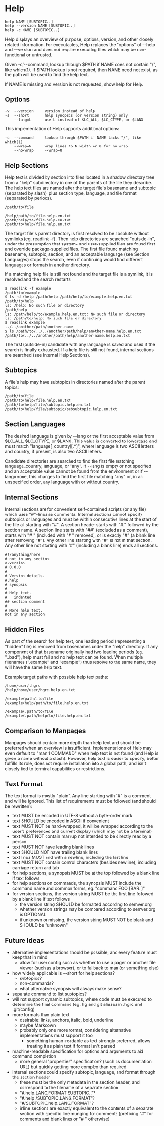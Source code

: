 Help
====

    help NAME [SUBTOPIC..]
    help --version NAME [SUBTOPIC..]
    help -c NAME [SUBTOPIC..]

Help displays an overview of purpose, options, version, and other closely related information.  For executables, Help replaces the "options" of --help and --version and does not require executing files which may be non-functional or untrusted.

Given -c/--command, lookup through $PATH if NAME does not contain "/", like which(1).  If $PATH lookup is not required, then NAME need not exist, as the path will be used to find the help text.

If NAME is missing and version is not requested, show help for Help.

Options
-------

    -v  --version     version instead of help
    -s  --short       help synopsis (or version string) only
        --lang=L      use L instead of $LC_ALL, $LC_CTYPE, or $LANG

This implementation of Help supports additional options:

    -c  --command     lookup through $PATH if NAME lacks "/", like which(1)
        --wrap=N      wrap lines to N width or 0 for no wrap
        --no-wrap     --wrap=0


Help Sections
-------------

Help text is divided by section into files located in a shadow directory tree from a "help" subdirectory in one of the parents of the file they describe.  The help text files are named after the target file's basename and subtopic (separated by slash), plus section type, language, and file format (separated by periods).

    /path/to/file

    /help/path/to/file.help.en.txt
    /path/help/to/file.help.en.txt
    /path/to/help/file.help.en.txt

The target file's parent directory is first resolved to be absolute without symlinks (eg. readlink -f).  Then help directories are searched "outside-in", under the presumption that system- and user-supplied files are found first and override package-supplied files.  The first file found matching basename, subtopic, section, and an acceptable language (see Section Languages) stops the search, even if continuing would find different languages or formats in another directory.

If a matching help file is still not found and the target file is a symlink, it is resolved and the search restarts:

    $ readlink -f example
    /path/to/example
    $ ls -d /help /path/help /path/help/to/example.help.en.txt /path/to/help
    ls: /help: No such file or directory
    /path/help
    ls: /path/help/to/example.help.en.txt: No such file or directory
    ls: /path/to/help: No such file or directory
    $ readlink example
    ../../another/path/another-name
    $ ls /path/to/../../another/path/help/another-name.help.en.txt
    /path/to/../../another/path/help/another-name.help.en.txt

The first (outside-in) candidate with any language is saved and used if the search is finally exhausted.  If a help file is still not found, internal sections are searched (see Internal Help Sections).


Subtopics
---------

A file's help may have subtopics in directories named after the parent topics:

    /path/to/file
    /path/to/help/file.help.en.txt
    /path/to/help/file/subtopic.help.en.txt
    /path/to/help/file/subtopic/subsubtopic.help.en.txt


Section Languages
-----------------

The desired language is given by --lang or the first acceptable value from $LC\_ALL, $LC\_CTYPE, or $LANG.  This value is converted to lowercase and must match "language\[\_country\]\[.\*\]", where language is two ASCII letters and country, if present, is also two ASCII letters.

Candidate directories are searched to find the first file matching language\_country, language, or "any".  If --lang is empty or not specified and an acceptable value cannot be found from the environment or if --lang=none, this changes to find the first file matching "any" or, in an unspecified order, any language with or without country.


Internal Sections
-----------------

Internal sections are for convenient self-contained scripts (or any file) which uses "#"-lines as comments.  Internal sections cannot specify subtopics or languages and must be within consecutive lines at the start of the file all starting with "#".  A section header starts with "#." followed by the section name.  A section line starts with "##" (excluded as a comment), starts with "# " (included with "# " removed), or is exactly "#" (a blank line after removing "#").  Any other line starting with "#" is not in that section.  Any other line not starting with "#" (including a blank line) ends all sections.

    #!/anything/here
    # not in any section
    #.version
    # 0.0.0
    #
    # Version details.
    #.help
    # synopsis
    #
    # Help text.
    #   indented
    ## section comment
    #
    # More help text.
    not in any section


Hidden Files
------------

As part of the search for help text, one leading period (representing a "hidden" file) is removed from basenames under the "help" directory.  If any component of that basename originally had two leading periods (eg. "..bad"), help must fail and no help text can be found.  When multiple filenames (".example" and "example") thus resolve to the same name, they will have the same help text.

Example target paths with possible help text paths:

    /home/user/.hgrc
    /help/home/user/hgrc.help.en.txt

    /example/path/.to/file
    /example/help/path/to/file.help.en.txt

    /example/.path/to/file
    /example/.path/help/to/file.help.en.txt


Comparison to Manpages
----------------------

Manpages should contain more depth than help text and should be preferred when an overview is insufficient.  Implementations of Help may even default to "man 1 COMMAND" when help text is not found (and Help is given a name without a slash).  However, help text is easier to specify, better fulfills its role, does not require installation into a global path, and isn't closely tied to terminal capabilities or restrictions.


Text Format
-----------

The text format is mostly "plain".  Any line starting with "#" is a comment and will be ignored.  This list of requirements must be followed (and should be rewritten):

- text MUST be encoded in UTF-8 without a byte-order mark
- text SHOULD be encoded in ASCII if convenient
- text MUST NOT be hard-wrapped, it will be wrapped according to the user's preferences and current display (which may not be a terminal)
- text MUST NOT contain markup not intended to be directly read by a person
- text MUST NOT have leading blank lines
- text SHOULD NOT have trailing blank lines
- text lines MUST end with a newline, including the last line
- text MUST NOT contain control characters (besides newline), including carriage return and tab
- for help sections, a synopsis MUST be at the top followed by a blank line if text follows
- for help sections on commands, the synopsis MUST include the command name and common forms, eg. "command FOO [BAR..]"
- for version sections, the version string MUST be the first line followed by a blank line if text follows
    - the version string SHOULD be formatted according to semver.org
    - whether version strings may be compared according to semver.org is OPTIONAL
    - if unknown or missing, the version string MUST NOT be blank and SHOULD be "unknown"


Future Ideas
------------

- alternative implementations should be possible, and every feature must keep that in mind
    - allow for user config such as whether to use a pager or another file viewer (such as a browser), or to fallback to man (or something else)
- how widely applicable is --short for help sections?
    - subtopics?
    - non-commands?
    - what alternative synopsis will always make sense?
- separate command to list subtopics?
- will not support dynamic subtopics, where code must be executed to determine the final command (eg. hg and git aliases in .hgrc and .git/config)
- more formats than plain text
    - desirable: links, anchors, italic, bold, underline
    - maybe Markdown
    - probably only one more format, considering alternative implementations must support it too
        - something human-readable as text strongly preferred, allows treating it as plain text if format isn't parsed
- machine-readable specification for options and arguments to aid command completion
    - more general "properties" specification? (such as documentation URL) but quickly getting more complex than required
- internal sections could specify subtopic, language, and format through the section header
    - these must be the only metadata in the section header, and correspond to the filename of a separate section
    - "#.help.LANG.FORMAT SUBTOPIC.."?
    - "#.help /SUBTOPIC.LANG.FORMAT"?
    - "#/SUBTOPIC.help.LANG.FORMAT"?
    - inline sections are exactly equivalent to the contents of a separate section with specific line munging for comments (prefixing "#" for comments and blank lines or "# " otherwise)
